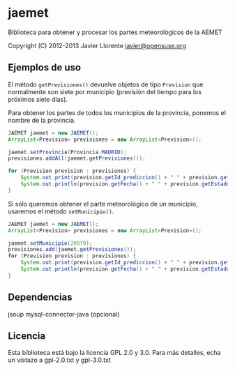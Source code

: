 jaemet
======

Biblioteca para obtener y procesar los partes meteorológicos de la AEMET

Copyright (C) 2012-2013 Javier Llorente <javier@opensuse.org>






Ejemplos de uso
---------------

El método `getPrevisiones()` devuelve objetos de tipo `Prevision` que normalmente son 
siete por municipio (previsión del tiempo para los próximos siete días).

Para obtener los partes de todos los municipios de la provincia, ponemos el nombre de la provincia.
```java
JAEMET jaemet = new JAEMET();
ArrayList<Prevision> previsiones = new ArrayList<Prevision>();

jaemet.setProvincia(Provincia.MADRID);
previsiones.addAll(jaemet.getPrevisiones());

for (Prevision prevision : previsiones) {
	System.out.print(prevision.getId_prediccion() + " " + prevision.getId() + " " + prevision.getMunicipio() + " ");
	System.out.println(prevision.getFecha() + " " + prevision.getEstado_cielo() + " " + prevision.getT_max() + "C " + prevision.getT_min() + "C");
}
```

Si sólo queremos obtener el parte meteorológico de un municipio, usaremos el método `setMunicipio()`.
```java
JAEMET jaemet = new JAEMET();
ArrayList<Prevision> previsiones = new ArrayList<Prevision>();

jaemet.setMunicipio(28079);
previsiones.add(jaemet.getPrevisiones());
for (Prevision prevision : previsiones) {
	System.out.print(prevision.getId_prediccion() + " " + prevision.getId() + " " + prevision.getMunicipio() + " ");
	System.out.println(prevision.getFecha() + " " + prevision.getEstado_cielo() + " " + prevision.getT_max() + "C " + prevision.getT_min() + "C");
}

```

Dependencias
------------
jsoup
mysql-connector-java (opcional)


Licencia
--------
Esta biblioteca está bajo la licencia GPL 2.0 y 3.0. 
Para más detalles, echa un vistazo a gpl-2.0.txt y gpl-3.0.txt 


